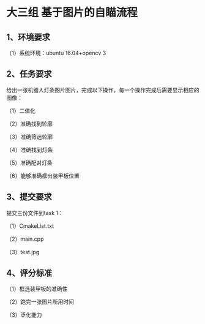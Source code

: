 # 大三组 基于图片的自瞄流程

## 1、环境要求

（1）系统环境：ubuntu 16.04+opencv 3

## 2、任务要求

给出一张机器人灯条图片图片，完成以下操作，每一个操作完成后需要显示相应的图像：

（1）二值化

（2）准确找到轮廓

（3）准确筛选轮廓

（4）准确找到灯条

（5）准确配对灯条

（6）能够准确框出装甲板位置

## 3、提交要求

提交三份文件到task 1：

（1）CmakeList.txt

（2）main.cpp

（3）test.jpg

## 4、评分标准

（1）框选装甲板的准确性

（2）跑完一张图片所用时间

（3）泛化能力

### 
